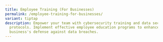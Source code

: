 ```yaml
---
title: Employee Training (For Businesses)
permalink: /employee-training-for-businesses/
variant: tiptap
description: Empower your team with cybersecurity training and data security
  protocols. Implement effective employee education programs to enhance your
  business's defense against data breaches.
---
```

